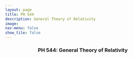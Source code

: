 ```yaml
---
layout: page
title: PH 544
description: General Theory of Relativity
image: 
nav-menu: false
show_tile: false
---
```


<!-- Main -->
<div id="main" class="alt">

<!-- One -->
<section id="one">
	<div class="inner">
		<header class="major">
			<h3>PH 544: General Theory of Relativity</h3>
		</header>

<!-- Content -->

